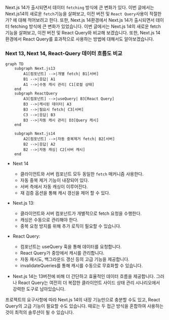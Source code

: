 Next.js 14가 출시되면서 데이터 `fetching` 방식에 큰 변화가 있다.
이번 글에서는 Next.js14의 새로운 `fetch`기능을 살펴보고, 이전 버전 및 `React Query`사용이 적절한가? 에 대해 적어보려고 한다.
또한, Next.js 14환경에서 
Next.js 14가 출시되면서 데이터 fetching 방식에 큰 변화가 있었습니다. 이번 글에서는 Next.js 14의 새로운 fetch 기능을 살펴보고, 이전 버전 및 React Query와 비교해 보겠습니다. 또한, Next.js 14 환경에서 React Query를 효과적으로 사용하는 방법에 대해서도 알아보겠습니다.
### Next 13, Next 14, React-Query 데이터 흐름도 비교
```mermaid
graph TD
    subgraph Next.js13
        A1[컴포넌트] -->|개별 fetch| B1[서버]
        B1 -->|응답| A1
        A1 -->|수동 캐시 관리| C1[로컬 상태]
    end
    subgraph ReactQuery
        A3[컴포넌트] -->|useQuery| B3[React Query]
        B3 -->|캐시된 데이터| A3
        B3 -->|필요시 fetch| C3[서버]
        C3 -->|응답| B3
        B3 -->|자동 캐시 관리| D3[Query 캐시]
    end
    
    subgraph Next.js14
        A2[컴포넌트] -->|자동 중복제거 fetch| B2[서버]
        B2 -->|응답| A2
        B2 -->|자동 캐싱| C2[서버 캐시]
    end
```
- Next 14 
	- 클라이언트와 서버 컴포넌트 모두 동일한 `fetch` 매커니즘 사용한다.
	- 자동 중복 제거 기능이 내장되어 있다.
	- 서버 측에서 자동 캐싱이 이루어진다.
	- 재 검증 옵션을 통해 캐시 갱신을 제어 할 수 있다.
- Next.js 13:
    - 클라이언트와 서버 컴포넌트가 개별적으로 fetch 요청을 수행한다.
    - 캐싱은 수동으로 관리해야 한다.
    - 중복 요청 방지를 위해 추가 로직이 필요할 수 있습니다.
- React Query:
    - 컴포넌트는 useQuery 훅을 통해 데이터를 요청합니다.
    - React Query가 중앙에서 캐시를 관리합니다.
    - 자동 재시도, 백그라운드 갱신 등의 고급 기능을 제공합니다.
    - invalidateQueries를 통해 캐시를 수동으로 무효화할 수 있습니다.


- Next.js 14는 13버전에 비해 더 간단하고 효율적인 데이터 흐름을 제공합니다. 그러나 React Query는 여전히 더 복잡한 클라이언트 사이드 상태 관리 시나리오에서 강력한 도구로 남아있습니다.

프로젝트의 요구사항에 따라 Next.js 14의 내장 기능만으로 충분할 수도 있고, React Query의 고급 기능이 필요할 수도 있습니다. 때로는 두 접근 방식을 혼합하여 사용하는 것이 최적의 솔루션이 될 수 있습니다.